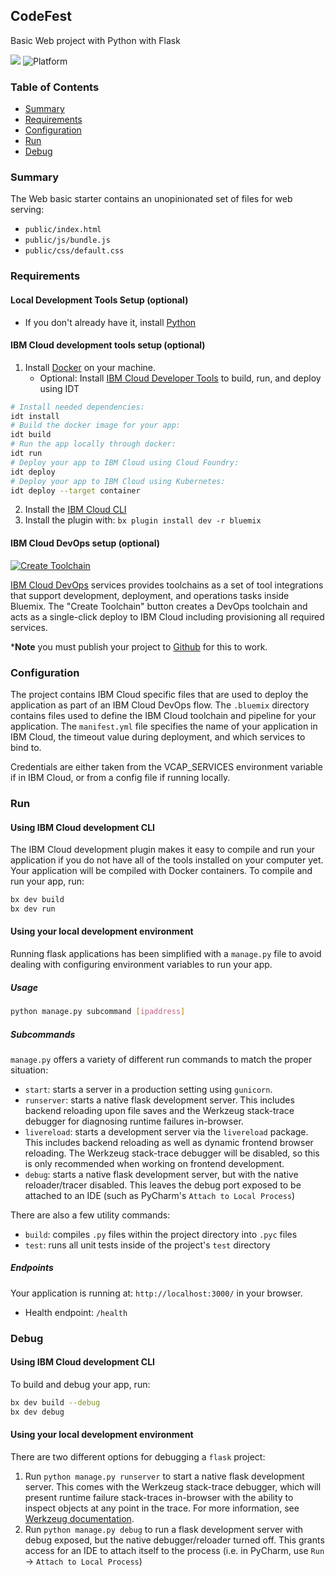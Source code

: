 ## CodeFest

Basic Web project with Python with Flask

[![](https://img.shields.io/badge/bluemix-powered-blue.svg)](https://bluemix.net)
![Platform](https://img.shields.io/badge/platform-PYTHON-lightgrey.svg?style=flat)

### Table of Contents
* [Summary](#summary)
* [Requirements](#requirements)
* [Configuration](#configuration)
* [Run](#run)
* [Debug](#debug)

<a name="summary"></a>
### Summary
The Web basic starter contains an unopinionated set of files for web serving:

- `public/index.html`
- `public/js/bundle.js`
- `public/css/default.css`



<a name="requirements"></a>
### Requirements
#### Local Development Tools Setup (optional)

- If you don't already have it, install [Python](https://www.python.org/downloads/)

#### IBM Cloud development tools setup (optional)

1. Install [Docker](http://docker.io) on your machine.
    * Optional: Install [IBM Cloud Developer Tools](https://github.com/IBM-Cloud/ibm-cloud-developer-tools) to build, run, and deploy using IDT
```bash
# Install needed dependencies:
idt install
# Build the docker image for your app:
idt build
# Run the app locally through docker:
idt run
# Deploy your app to IBM Cloud using Cloud Foundry:
idt deploy
# Deploy your app to IBM Cloud using Kubernetes:
idt deploy --target container
```
2. Install the [IBM Cloud CLI](https://console.ng.bluemix.net/docs/cli/index.html)
3. Install the plugin with: `bx plugin install dev -r bluemix`


#### IBM Cloud DevOps setup (optional)

[![Create Toolchain](https://console.ng.bluemix.net/devops/graphics/create_toolchain_button.png)](https://console.ng.bluemix.net/devops/setup/deploy/)

[IBM Cloud DevOps](https://www.ibm.com/cloud-computing/bluemix/devops) services provides toolchains as a set of tool integrations that support development, deployment, and operations tasks inside Bluemix. The "Create Toolchain" button creates a DevOps toolchain and acts as a single-click deploy to IBM Cloud including provisioning all required services. 

***Note** you must publish your project to [Github](https://github.com/) for this to work.



<a name="configuration"></a>
### Configuration

The project contains IBM Cloud specific files that are used to deploy the application as part of an IBM Cloud DevOps flow. The `.bluemix` directory contains files used to define the IBM Cloud toolchain and pipeline for your application. The `manifest.yml` file specifies the name of your application in IBM Cloud, the timeout value during deployment, and which services to bind to.

Credentials are either taken from the VCAP_SERVICES environment variable if in IBM Cloud, or from a config file if running locally. 


<a name="run"></a>
### Run
#### Using IBM Cloud development CLI
The IBM Cloud development plugin makes it easy to compile and run your application if you do not have all of the tools installed on your computer yet. Your application will be compiled with Docker containers. To compile and run your app, run:

```bash
bx dev build
bx dev run
```


#### Using your local development environment


Running flask applications has been simplified with a `manage.py` file to avoid dealing with configuring environment variables to run your app.

##### Usage
```bash
python manage.py subcommand [ipaddress]
```

##### Subcommands
`manage.py` offers a variety of different run commands to match the proper situation:
* `start`: starts a server in a production setting using `gunicorn`.
* `runserver`: starts a native flask development server. This includes backend reloading upon file saves and the Werkzeug stack-trace debugger for diagnosing runtime failures in-browser.
* `livereload`: starts a development server via the `livereload` package. This includes backend reloading as well as dynamic frontend browser reloading. The Werkzeug stack-trace debugger will be disabled, so this is only recommended when working on frontend development.
* `debug`: starts a native flask development server, but with the native reloader/tracer disabled. This leaves the debug port exposed to be attached to an IDE (such as PyCharm's `Attach to Local Process`)

There are also a few utility commands:
* `build`: compiles `.py` files within the project directory into `.pyc` files
* `test`: runs all unit tests inside of the project's `test` directory


##### Endpoints

Your application is running at: `http://localhost:3000/` in your browser.

- Health endpoint: `/health`



<a name="debug"></a>
### Debug

#### Using IBM Cloud development CLI
To build and debug your app, run:
```bash
bx dev build --debug
bx dev debug
```
#### Using your local development environment
There are two different options for debugging a `flask` project:
1. Run `python manage.py runserver` to start a native flask development server. This comes with the Werkzeug stack-trace debugger, which will present runtime failure stack-traces in-browser with the ability to inspect objects at any point in the trace. For more information, see [Werkzeug documentation](http://werkzeug.pocoo.org/).
2. Run `python manage.py debug` to run a flask development server with debug exposed, but the native debugger/reloader turned off. This grants access for an IDE to attach itself to the process (i.e. in PyCharm, use `Run` -> `Attach to Local Process`)


